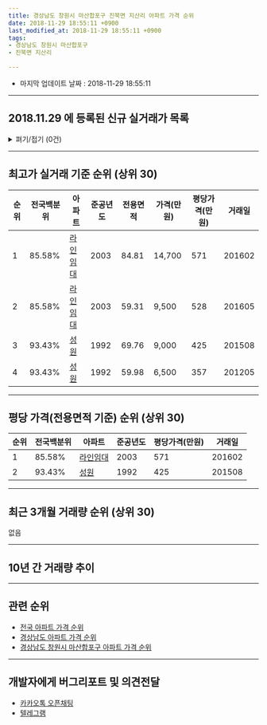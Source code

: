 ```yaml
---
title: 경상남도 창원시 마산합포구 진북면 지산리 아파트 가격 순위
date: 2018-11-29 18:55:11 +0900
last_modified_at: 2018-11-29 18:55:11 +0900
tags:
- 경상남도 창원시 마산합포구
- 진북면 지산리

---
```


* 마지막 업데이트 날짜 : 2018-11-29 18:55:11

---

## 2018.11.29 에 등록된 신규 실거래가 목록

<details>
<summary>펴기/접기 (0건)</summary>
<div markdown="1">

|아파트|준공년도|전용면적|가격(만원)|평당가격(만원)|거래일|전국백분위|
|---|---|---|---|---|---|---|
|없음|||||||


</div>
</details>

---

## 최고가 실거래 기준 순위 (상위 30)


|순위|전국백분위|아파트|준공년도|전용면적|가격(만원)|평당가격(만원)|거래일|
|---|---|---|---|---|---|---|---|
|1|85.58%|[라인임대](https://search.naver.com/search.naver?query=%EA%B2%BD%EC%83%81%EB%82%A8%EB%8F%84+%EC%B0%BD%EC%9B%90%EC%8B%9C+%EB%A7%88%EC%82%B0%ED%95%A9%ED%8F%AC%EA%B5%AC+%EC%A7%84%EB%B6%81%EB%A9%B4+%EC%A7%80%EC%82%B0%EB%A6%AC+%EB%9D%BC%EC%9D%B8%EC%9E%84%EB%8C%80)|2003|84.81|14,700|571|201602|
|2|85.58%|[라인임대](https://search.naver.com/search.naver?query=%EA%B2%BD%EC%83%81%EB%82%A8%EB%8F%84+%EC%B0%BD%EC%9B%90%EC%8B%9C+%EB%A7%88%EC%82%B0%ED%95%A9%ED%8F%AC%EA%B5%AC+%EC%A7%84%EB%B6%81%EB%A9%B4+%EC%A7%80%EC%82%B0%EB%A6%AC+%EB%9D%BC%EC%9D%B8%EC%9E%84%EB%8C%80)|2003|59.31|9,500|528|201605|
|3|93.43%|[성원](https://search.naver.com/search.naver?query=%EA%B2%BD%EC%83%81%EB%82%A8%EB%8F%84+%EC%B0%BD%EC%9B%90%EC%8B%9C+%EB%A7%88%EC%82%B0%ED%95%A9%ED%8F%AC%EA%B5%AC+%EC%A7%84%EB%B6%81%EB%A9%B4+%EC%A7%80%EC%82%B0%EB%A6%AC+%EC%84%B1%EC%9B%90)|1992|69.76|9,000|425|201508|
|4|93.43%|[성원](https://search.naver.com/search.naver?query=%EA%B2%BD%EC%83%81%EB%82%A8%EB%8F%84+%EC%B0%BD%EC%9B%90%EC%8B%9C+%EB%A7%88%EC%82%B0%ED%95%A9%ED%8F%AC%EA%B5%AC+%EC%A7%84%EB%B6%81%EB%A9%B4+%EC%A7%80%EC%82%B0%EB%A6%AC+%EC%84%B1%EC%9B%90)|1992|59.98|6,500|357|201205|


---

## 평당 가격(전용면적 기준) 순위 (상위 30)


|순위|전국백분위|아파트|준공년도|평당가격(만원)|거래일|
|---|---|---|---|---|---|
|1|85.58%|[라인임대](https://search.naver.com/search.naver?query=%EA%B2%BD%EC%83%81%EB%82%A8%EB%8F%84+%EC%B0%BD%EC%9B%90%EC%8B%9C+%EB%A7%88%EC%82%B0%ED%95%A9%ED%8F%AC%EA%B5%AC+%EC%A7%84%EB%B6%81%EB%A9%B4+%EC%A7%80%EC%82%B0%EB%A6%AC+%EB%9D%BC%EC%9D%B8%EC%9E%84%EB%8C%80)|2003|571|201602|
|2|93.43%|[성원](https://search.naver.com/search.naver?query=%EA%B2%BD%EC%83%81%EB%82%A8%EB%8F%84+%EC%B0%BD%EC%9B%90%EC%8B%9C+%EB%A7%88%EC%82%B0%ED%95%A9%ED%8F%AC%EA%B5%AC+%EC%A7%84%EB%B6%81%EB%A9%B4+%EC%A7%80%EC%82%B0%EB%A6%AC+%EC%84%B1%EC%9B%90)|1992|425|201508|


---

## 최근 3개월 거래량 순위 (상위 30)

없음

---

## 10년 간 거래량 추이


<div style="width:100%;">
    <canvas id="deal_progress" height="250"></canvas>
</div>

<script>
new Chart(document.getElementById("deal_progress"), {
    type: 'line',
    data: {
        labels: ['200811','200812','200901','200902','200903','200904','200905','200906','200907','200908','200909','200910','200911','200912','201001','201002','201003','201004','201005','201006','201007','201008','201009','201010','201011','201012','201101','201102','201103','201104','201105','201106','201107','201108','201109','201110','201111','201112','201201','201202','201203','201204','201205','201206','201207','201208','201209','201210','201211','201212','201301','201302','201303','201304','201305','201306','201307','201308','201309','201310','201311','201312','201401','201402','201403','201404','201405','201406','201407','201408','201409','201410','201411','201412','201501','201502','201503','201504','201505','201506','201507','201508','201509','201510','201511','201512','201601','201602','201603','201604','201605','201606','201607','201608','201609','201610','201611','201612','201701','201702','201703','201704','201705','201706','201707','201708','201709','201710','201711','201712','201801','201802','201803','201804','201805','201806','201807','201808','201809','201810','201811'],
        datasets: [{
            label: '실거래 수',
            pointRadius: 1,
            data: [0, 0, 0, 1, 1, 0, 2, 4, 0, 15, 14, 3, 1, 3, 3, 1, 6, 3, 3, 2, 2, 1, 0, 2, 2, 0, 0, 0, 0, 2, 2, 1, 1, 2, 4, 1, 1, 1, 1, 3, 1, 5, 2, 0, 0, 0, 0, 1, 2, 1, 0, 1, 0, 1, 3, 1, 0, 0, 1, 0, 2, 1, 0, 2, 0, 1, 2, 3, 3, 0, 0, 2, 1, 1, 1, 0, 1, 1, 0, 1, 1, 3, 0, 3, 1, 1, 0, 1, 1, 1, 2, 1, 1, 2, 2, 0, 1, 0, 3, 0, 1, 0, 0, 1, 0, 0, 0, 1, 0, 1, 0, 0, 0, 0, 0, 0, 1, 0, 0, 0, 0],
            borderColor: "rgba(255, 201, 14, 1)",
            backgroundColor: "rgba(255, 201, 14, 0.5)",
            fill: true,
        }]
    },
    options: {
        responsive: true,
        title: {
            display: true,
            text: '10년간 거래량 추이'
        },
        tooltips: {
            mode: 'index',
            intersect: false,
        },
        hover: {
            mode: 'nearest',
            intersect: true
        },
        scales: {
            xAxes: [{
                display: true,
                scaleLabel: {
                    display: true,
                    labelString: '년/월'
                }
            }],
            yAxes: [{
                display: true,
                ticks: {
                    suggestedMin: 0,
                },
                scaleLabel: {
                    display: true,
                    labelString: '실거래 수'
                }
            }]
        }
    }
});

</script>


---

## 관련 순위

- [전국 아파트 가격 순위](https://inasie.github.io/apt-ranking/전국)
- [경상남도 아파트 가격 순위](https://inasie.github.io/apt-ranking/경상남도)
- [경상남도 창원시 마산합포구 아파트 가격 순위](https://inasie.github.io/apt-ranking/경상남도-창원시-마산합포구)


---

## 개발자에게 버그리포트 및 의견전달

- [카카오톡 오픈채팅](https://open.kakao.com/o/gLJUAP4)
- [텔레그램](https://t.me/inasie)

